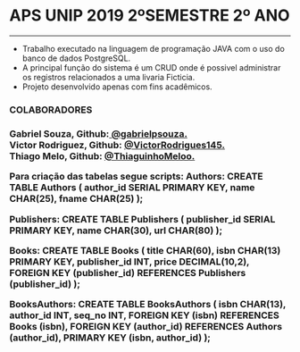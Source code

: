 <h1> APS UNIP 2019 2ºSEMESTRE 2º ANO  </h1>
<HR>

- Trabalho executado na linguagem de programação JAVA com o uso do banco de dados PostgreSQL.
- A principal função do sistema é um CRUD onde é possivel administrar os registros relacionados a uma livaria Ficticia. 
- Projeto desenvolvido apenas com fins acadêmicos.

 <h3> COLABORADORES <H3> 
 <span>  Gabriel Souza, Github:<a href= https://github.com/gabrielpsouza> @gabrielpsouza. </a> </span>  <br/>
 <span> Victor Rodriguez, Github: <a href = https://github.com/VictorRodrigues145> @VictorRodrigues145. </a> </span> <br/>
 <span> Thiago Melo, Github:  <a href = https://github.com/ThiaguinhoMeloo>  @ThiaguinhoMeloo. </a> </span> <br/>
 
Para criação das tabelas segue scripts: 
Authors:
 CREATE TABLE Authors (
  author_id SERIAL PRIMARY KEY, 
  name CHAR(25), 
  fname CHAR(25)
);

Publishers:
CREATE TABLE Publishers (
  publisher_id SERIAL PRIMARY KEY, 
  name CHAR(30), 
  url CHAR(80)
);

Books:
CREATE TABLE Books (
  title CHAR(60), 
  isbn CHAR(13) PRIMARY KEY, 
  publisher_id INT, 
  price DECIMAL(10,2),
  FOREIGN KEY (publisher_id) REFERENCES Publishers (publisher_id)
);

BooksAuthors:
CREATE TABLE BooksAuthors (
  isbn CHAR(13), 
  author_id INT, 
  seq_no INT,
  FOREIGN KEY (isbn) REFERENCES Books (isbn),
  FOREIGN KEY (author_id) REFERENCES Authors (author_id),
  PRIMARY KEY (isbn, author_id)
);

